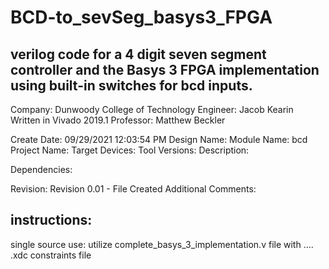 # BCD-to_sevSeg_basys3_FPGA
## verilog code for a 4 digit seven segment controller and the Basys 3 FPGA implementation using built-in switches for bcd inputs.

Company: Dunwoody College of Technology
Engineer: Jacob Kearin
Written in Vivado 2019.1
Professor: Matthew Beckler

Create Date: 09/29/2021 12:03:54 PM
Design Name: 
Module Name: bcd
Project Name: 
Target Devices: 
Tool Versions: 
Description: 

Dependencies: 
 
Revision:
Revision 0.01 - File Created
Additional Comments:

## instructions:
single source use: utilize complete_basys_3_implementation.v file with .... .xdc constraints file
